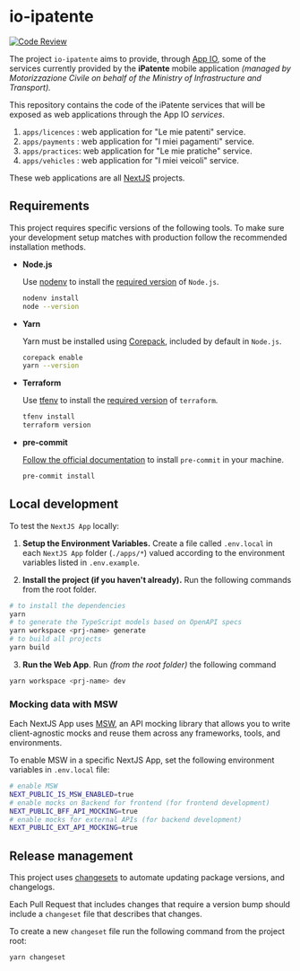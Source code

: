 # io-ipatente

[![Code Review](https://github.com/pagopa/io-ipatente/actions/workflows/code-review.yaml/badge.svg?branch=main)](https://github.com/pagopa/io-ipatente/actions/workflows/code-review.yaml)

The project `io-ipatente` aims to provide, through [App IO](https://io.italia.it), some of the services currently provided by the **iPatente** mobile application _(managed by Motorizzazione Civile on behalf of the Ministry of Infrastructure and Transport)._

This repository contains the code of the iPatente services that will be exposed as web applications through the App IO *services*.

1. `apps/licences` : web application for "Le mie patenti" service.
2. `apps/payments` : web application for "I miei pagamenti" service.
3. `apps/practices`: web application for "Le mie pratiche" service.
4. `apps/vehicles` : web application for "I miei veicoli" service.

These web applications are all [NextJS](https://nextjs.org/) projects.

## Requirements

This project requires specific versions of the following tools. To make sure your development setup matches with production follow the recommended installation methods.

- **Node.js**

  Use [nodenv](https://github.com/nodenv/nodenv) to install the [required version](.node-version) of `Node.js`.

  ```sh
  nodenv install
  node --version
  ```

- **Yarn**

  Yarn must be installed using [Corepack](https://yarnpkg.com/getting-started/install), included by default in `Node.js`.

  ```sh
  corepack enable
  yarn --version
  ```

- **Terraform**

  Use [tfenv](https://github.com/tfutils/tfenv) to install the [required version](.terraform-version) of `terraform`.

  ```sh
  tfenv install
  terraform version
  ```

- **pre-commit**

  [Follow the official documentation](https://pre-commit.com/) to install `pre-commit` in your machine.

  ```sh
  pre-commit install
  ```

## Local development

To test the `NextJS App` locally:

1. **Setup the Environment Variables.** Create a file called `.env.local` in each `NextJS App` folder (`./apps/*`) valued according to the environment variables listed in `.env.example`.

2. **Install the project (if you haven't already).** Run the following commands from the root folder.

```bash
# to install the dependencies
yarn
# to generate the TypeScript models based on OpenAPI specs
yarn workspace <prj-name> generate
# to build all projects
yarn build
```

3. **Run the Web App**. Run _(from the root folder)_ the following command

```bash
yarn workspace <prj-name> dev
```

### Mocking data with MSW
Each NextJS App uses [MSW](https://mswjs.io/), an API mocking library that allows you to write client-agnostic mocks and reuse them across any frameworks, tools, and environments.

To enable MSW in a specific NextJS App, set the following environment variables in `.env.local` file:

```bash
# enable MSW
NEXT_PUBLIC_IS_MSW_ENABLED=true
# enable mocks on Backend for frontend (for frontend development)
NEXT_PUBLIC_BFF_API_MOCKING=true
# enable mocks for external APIs (for backend development)
NEXT_PUBLIC_EXT_API_MOCKING=true
```

## Release management

This project uses [changesets](https://github.com/changesets/changesets) to automate updating package versions, and changelogs.

Each Pull Request that includes changes that require a version bump should include a `changeset` file that describes that changes.

To create a new `changeset` file run the following command from the project root:

```bash
yarn changeset
```

